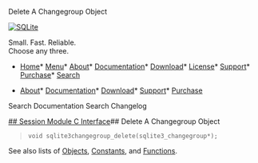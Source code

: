 




Delete A Changegroup Object




[![SQLite](../images/sqlite370_banner.gif)](../index.html)


Small. Fast. Reliable.  
Choose any three.


* [Home](../index.html)* [Menu](javascript:void(0))* [About](../about.html)* [Documentation](../docs.html)* [Download](../download.html)* [License](../copyright.html)* [Support](../support.html)* [Purchase](../prosupport.html)* [Search](javascript:void(0))




* [About](../about.html)* [Documentation](../docs.html)* [Download](../download.html)* [Support](../support.html)* [Purchase](../prosupport.html)






Search Documentation
Search Changelog







[## Session Module C Interface](../session/intro.html)## Delete A Changegroup Object


> ```
> void sqlite3changegroup_delete(sqlite3_changegroup*);
> 
> ```

See also lists of
 [Objects](../session/objlist.html),
 [Constants](../session/constlist.html), and
 [Functions](../session/funclist.html).


